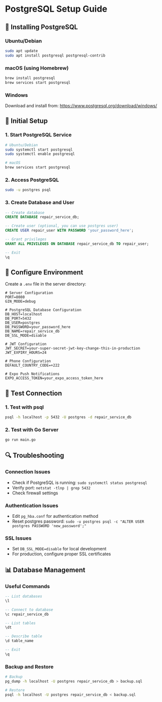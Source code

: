 # PostgreSQL Setup Guide

## 🐘 Installing PostgreSQL

### Ubuntu/Debian

```bash
sudo apt update
sudo apt install postgresql postgresql-contrib
```

### macOS (using Homebrew)

```bash
brew install postgresql
brew services start postgresql
```

### Windows

Download and install from: https://www.postgresql.org/download/windows/

## 🔧 Initial Setup

### 1. Start PostgreSQL Service

```bash
# Ubuntu/Debian
sudo systemctl start postgresql
sudo systemctl enable postgresql

# macOS
brew services start postgresql
```

### 2. Access PostgreSQL

```bash
sudo -u postgres psql
```

### 3. Create Database and User

```sql
-- Create database
CREATE DATABASE repair_service_db;

-- Create user (optional, you can use postgres user)
CREATE USER repair_user WITH PASSWORD 'your_password_here';

-- Grant privileges
GRANT ALL PRIVILEGES ON DATABASE repair_service_db TO repair_user;

-- Exit
\q
```

## 🔐 Configure Environment

Create a `.env` file in the server directory:

```env
# Server Configuration
PORT=8080
GIN_MODE=debug

# PostgreSQL Database Configuration
DB_HOST=localhost
DB_PORT=5432
DB_USER=postgres
DB_PASSWORD=your_password_here
DB_NAME=repair_service_db
DB_SSL_MODE=disable

# JWT Configuration
JWT_SECRET=your-super-secret-jwt-key-change-this-in-production
JWT_EXPIRY_HOURS=24

# Phone Configuration
DEFAULT_COUNTRY_CODE=+222

# Expo Push Notifications
EXPO_ACCESS_TOKEN=your_expo_access_token_here
```

## 🚀 Test Connection

### 1. Test with psql

```bash
psql -h localhost -p 5432 -U postgres -d repair_service_db
```

### 2. Test with Go Server

```bash
go run main.go
```

## 🔍 Troubleshooting

### Connection Issues

- Check if PostgreSQL is running: `sudo systemctl status postgresql`
- Verify port: `netstat -tlnp | grep 5432`
- Check firewall settings

### Authentication Issues

- Edit `pg_hba.conf` for authentication method
- Reset postgres password: `sudo -u postgres psql -c "ALTER USER postgres PASSWORD 'new_password';"`

### SSL Issues

- Set `DB_SSL_MODE=disable` for local development
- For production, configure proper SSL certificates

## 📊 Database Management

### Useful Commands

```sql
-- List databases
\l

-- Connect to database
\c repair_service_db

-- List tables
\dt

-- Describe table
\d table_name

-- Exit
\q
```

### Backup and Restore

```bash
# Backup
pg_dump -h localhost -U postgres repair_service_db > backup.sql

# Restore
psql -h localhost -U postgres repair_service_db < backup.sql
```
